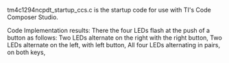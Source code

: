 tm4c1294ncpdt_startup_ccs.c is the startup code for use with TI's Code Composer Studio.


Code Implementation results:
There the four LEDs flash at the push of a button as follows:
Two LEDs alternate on the right with the right button,
Two LEDs alternate on the left, with left button,
All four LEDs alternating in pairs, on both keys,

